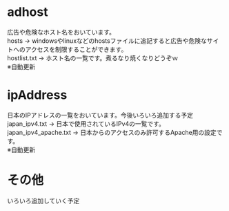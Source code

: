 # **adhost**

広告や危険なホスト名をおいています。\
hosts → windowsやlinuxなどのhostsファイルに追記すると広告や危険なサイトへのアクセスを制限することができます。\
hostlist.txt → ホスト名の一覧です。煮るなり焼くなりどうぞｗ\
※自動更新

# **ipAddress**

日本のIPアドレスの一覧をおいています。今後いろいろ追加する予定\
japan_ipv4.txt → 日本で使用されているIPv4の一覧です。\
japan_ipv4_apache.txt → 日本からのアクセスのみ許可するApache用の設定です。\
※自動更新

# **その他**

いろいろ追加していく予定
